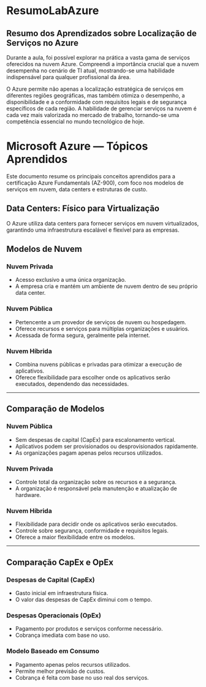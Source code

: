 
# ResumoLabAzure

## Resumo dos Aprendizados sobre Localização de Serviços no Azure

Durante a aula, foi possível explorar na prática a vasta gama de serviços oferecidos na nuvem Azure. Compreendi a importância crucial que a nuvem desempenha no cenário de TI atual, mostrando-se uma habilidade indispensável para qualquer profissional da área.

O Azure permite não apenas a localização estratégica de serviços em diferentes regiões geográficas, mas também otimiza o desempenho, a disponibilidade e a conformidade com requisitos legais e de segurança específicos de cada região. A habilidade de gerenciar serviços na nuvem é cada vez mais valorizada no mercado de trabalho, tornando-se uma competência essencial no mundo tecnológico de hoje.

# Microsoft Azure — Tópicos Aprendidos

Este documento resume os principais conceitos aprendidos para a certificação Azure Fundamentals (AZ-900), com foco nos modelos de serviços em nuvem, data centers e estruturas de custo.

## Data Centers: Físico para Virtualização
O Azure utiliza data centers para fornecer serviços em nuvem virtualizados, garantindo uma infraestrutura escalável e flexível para as empresas.

## Modelos de Nuvem

### Nuvem Privada
- Acesso exclusivo a uma única organização.
- A empresa cria e mantém um ambiente de nuvem dentro de seu próprio data center.

### Nuvem Pública
- Pertencente a um provedor de serviços de nuvem ou hospedagem.
- Oferece recursos e serviços para múltiplas organizações e usuários.
- Acessada de forma segura, geralmente pela internet.

### Nuvem Híbrida
- Combina nuvens públicas e privadas para otimizar a execução de aplicativos.
- Oferece flexibilidade para escolher onde os aplicativos serão executados, dependendo das necessidades.

---

## Comparação de Modelos

### Nuvem Pública
- Sem despesas de capital (CapEx) para escalonamento vertical.
- Aplicativos podem ser provisionados ou desprovisionados rapidamente.
- As organizações pagam apenas pelos recursos utilizados.

### Nuvem Privada
- Controle total da organização sobre os recursos e a segurança.
- A organização é responsável pela manutenção e atualização de hardware.

### Nuvem Híbrida
- Flexibilidade para decidir onde os aplicativos serão executados.
- Controle sobre segurança, conformidade e requisitos legais.
- Oferece a maior flexibilidade entre os modelos.

---

## Comparação CapEx e OpEx

### Despesas de Capital (CapEx)
- Gasto inicial em infraestrutura física.
- O valor das despesas de CapEx diminui com o tempo.

### Despesas Operacionais (OpEx)
- Pagamento por produtos e serviços conforme necessário.
- Cobrança imediata com base no uso.

### Modelo Baseado em Consumo
- Pagamento apenas pelos recursos utilizados.
- Permite melhor previsão de custos.
- Cobrança é feita com base no uso real dos serviços.
